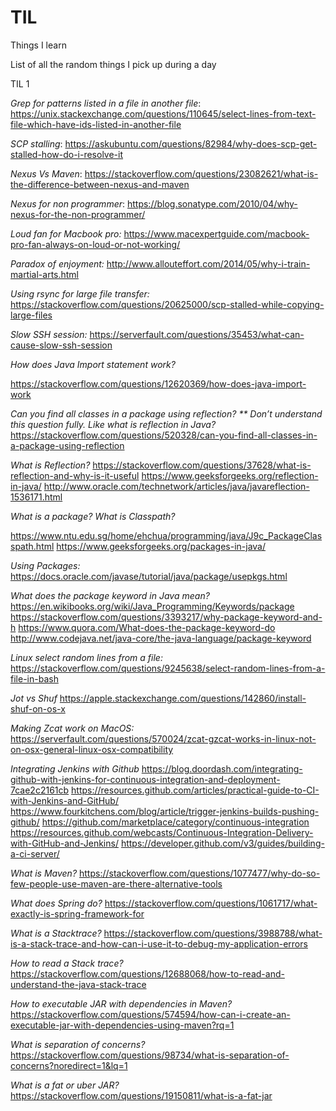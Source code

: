 # TIL
Things I learn

List of all the random things I pick up during a day

TIL 1

*Grep for patterns listed in a file in another file*:
https://unix.stackexchange.com/questions/110645/select-lines-from-text-file-which-have-ids-listed-in-another-file

*SCP stalling*:
https://askubuntu.com/questions/82984/why-does-scp-get-stalled-how-do-i-resolve-it

*Nexus Vs Maven*:
https://stackoverflow.com/questions/23082621/what-is-the-difference-between-nexus-and-maven

*Nexus for non programmer*: 
https://blog.sonatype.com/2010/04/why-nexus-for-the-non-programmer/

*Loud fan for Macbook pro:*
https://www.macexpertguide.com/macbook-pro-fan-always-on-loud-or-not-working/

*Paradox of enjoyment:*
http://www.allouteffort.com/2014/05/why-i-train-martial-arts.html

*Using rsync for large file transfer:*
https://stackoverflow.com/questions/20625000/scp-stalled-while-copying-large-files

*Slow SSH session:*
https://serverfault.com/questions/35453/what-can-cause-slow-ssh-session

*How does Java Import statement work?*

https://stackoverflow.com/questions/12620369/how-does-java-import-work

*Can you find all classes in a package using reflection? ** Don’t understand this question fully. Like what is reflection in Java?*
https://stackoverflow.com/questions/520328/can-you-find-all-classes-in-a-package-using-reflection

*What is Reflection?*
https://stackoverflow.com/questions/37628/what-is-reflection-and-why-is-it-useful
https://www.geeksforgeeks.org/reflection-in-java/
http://www.oracle.com/technetwork/articles/java/javareflection-1536171.html

*What is a package? What is Classpath?*

https://www.ntu.edu.sg/home/ehchua/programming/java/J9c_PackageClasspath.html
https://www.geeksforgeeks.org/packages-in-java/
 
*Using Packages:*
https://docs.oracle.com/javase/tutorial/java/package/usepkgs.html

*What does the package keyword in Java mean?*
https://en.wikibooks.org/wiki/Java_Programming/Keywords/package
https://stackoverflow.com/questions/3393217/why-package-keyword-and-h
https://www.quora.com/What-does-the-package-keyword-do
http://www.codejava.net/java-core/the-java-language/package-keyword

*Linux select random lines from a file:*
https://stackoverflow.com/questions/9245638/select-random-lines-from-a-file-in-bash

*Jot vs Shuf*
https://apple.stackexchange.com/questions/142860/install-shuf-on-os-x

*Making Zcat work on MacOS:*
https://serverfault.com/questions/570024/zcat-gzcat-works-in-linux-not-on-osx-general-linux-osx-compatibility

*Integrating Jenkins with Github*
https://blog.doordash.com/integrating-github-with-jenkins-for-continuous-integration-and-deployment-7cae2c2161cb
https://resources.github.com/articles/practical-guide-to-CI-with-Jenkins-and-GitHub/
https://www.fourkitchens.com/blog/article/trigger-jenkins-builds-pushing-github/
https://github.com/marketplace/category/continuous-integration
https://resources.github.com/webcasts/Continuous-Integration-Delivery-with-GitHub-and-Jenkins/
https://developer.github.com/v3/guides/building-a-ci-server/

*What is Maven?*
https://stackoverflow.com/questions/1077477/why-do-so-few-people-use-maven-are-there-alternative-tools

*What does Spring do?* 
https://stackoverflow.com/questions/1061717/what-exactly-is-spring-framework-for

*What is a Stacktrace?*
https://stackoverflow.com/questions/3988788/what-is-a-stack-trace-and-how-can-i-use-it-to-debug-my-application-errors

*How to read a Stack trace?*
https://stackoverflow.com/questions/12688068/how-to-read-and-understand-the-java-stack-trace

*How to executable JAR with dependencies in Maven?*
https://stackoverflow.com/questions/574594/how-can-i-create-an-executable-jar-with-dependencies-using-maven?rq=1

*What is separation of concerns?*
https://stackoverflow.com/questions/98734/what-is-separation-of-concerns?noredirect=1&lq=1

*What is a fat or uber JAR?*
https://stackoverflow.com/questions/19150811/what-is-a-fat-jar
